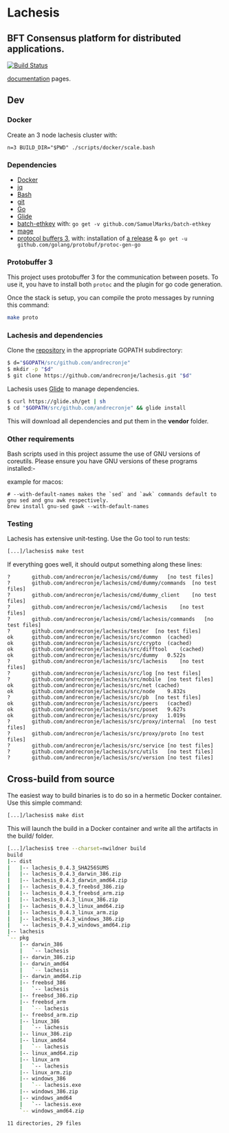 # Lachesis
## BFT Consensus platform for distributed applications.
[![Build Status](https://travis-ci.org/andrecronje/lachesis.svg?branch=master)](https://travis-ci.org/andrecronje/lachesis)

[documentation](http://docs.fantom.foundation) pages.

## Dev

### Docker

Create an 3 node lachesis cluster with:

    n=3 BUILD_DIR="$PWD" ./scripts/docker/scale.bash

### Dependencies

  - [Docker](https://www.docker.com/get-started)
  - [jq](https://stedolan.github.io/jq)
  - [Bash](https://www.gnu.org/software/bash)
  - [git](https://git-scm.com)
  - [Go](https://golang.org)
  - [Glide](https://glide.sh)
  - [batch-ethkey](https://github.com/SamuelMarks/batch-ethkey) with: `go get -v github.com/SamuelMarks/batch-ethkey`
  - [mage](github.com/magefile/mage)
  - [protocol buffers 3](https://github.com/protocolbuffers/protobuf), with: installation of [a release]([here](https://github.com/protocolbuffers/protobuf/releases)) & `go get -u github.com/golang/protobuf/protoc-gen-go`

### Protobuffer 3

This project uses protobuffer 3 for the communication between posets.
To use it, you have to install both `protoc` and the plugin for go code
generation.

Once the stack is setup, you can compile the proto messages by
running this command:

```bash
make proto
```

### Lachesis and dependencies
Clone the [repository](https://github.com/andrecronje/lachesis) in the appropriate
GOPATH subdirectory:

```bash
$ d="$GOPATH/src/github.com/andrecronje"
$ mkdir -p "$d"
$ git clone https://github.com/andrecronje/lachesis.git "$d"
```
Lachesis uses [Glide](http://github.com/Masterminds/glide) to manage dependencies.

```bash
$ curl https://glide.sh/get | sh
$ cd "$GOPATH/src/github.com/andrecronje" && glide install
```
This will download all dependencies and put them in the **vendor** folder.

### Other requirements

Bash scripts used in this project assume the use of GNU versions of coreutils.
Please ensure you have GNU versions of these programs installed:-

example for macos:
```
# --with-default-names makes the `sed` and `awk` commands default to gnu sed and gnu awk respectively.
brew install gnu-sed gawk --with-default-names
```

### Testing

Lachesis has extensive unit-testing. Use the Go tool to run tests:
```bash
[...]/lachesis$ make test
```

If everything goes well, it should output something along these lines:
```
?   	github.com/andrecronje/lachesis/cmd/dummy	[no test files]
?   	github.com/andrecronje/lachesis/cmd/dummy/commands	[no test files]
?   	github.com/andrecronje/lachesis/cmd/dummy_client	[no test files]
?   	github.com/andrecronje/lachesis/cmd/lachesis	[no test files]
?   	github.com/andrecronje/lachesis/cmd/lachesis/commands	[no test files]
?   	github.com/andrecronje/lachesis/tester	[no test files]
ok  	github.com/andrecronje/lachesis/src/common	(cached)
ok  	github.com/andrecronje/lachesis/src/crypto	(cached)
ok  	github.com/andrecronje/lachesis/src/difftool	(cached)
ok  	github.com/andrecronje/lachesis/src/dummy	0.522s
?   	github.com/andrecronje/lachesis/src/lachesis	[no test files]
?   	github.com/andrecronje/lachesis/src/log	[no test files]
?   	github.com/andrecronje/lachesis/src/mobile	[no test files]
ok  	github.com/andrecronje/lachesis/src/net	(cached)
ok  	github.com/andrecronje/lachesis/src/node	9.832s
?   	github.com/andrecronje/lachesis/src/pb	[no test files]
ok  	github.com/andrecronje/lachesis/src/peers	(cached)
ok  	github.com/andrecronje/lachesis/src/poset	9.627s
ok  	github.com/andrecronje/lachesis/src/proxy	1.019s
?   	github.com/andrecronje/lachesis/src/proxy/internal	[no test files]
?   	github.com/andrecronje/lachesis/src/proxy/proto	[no test files]
?   	github.com/andrecronje/lachesis/src/service	[no test files]
?   	github.com/andrecronje/lachesis/src/utils	[no test files]
?   	github.com/andrecronje/lachesis/src/version	[no test files]
```

## Cross-build from source

The easiest way to build binaries is to do so in a hermetic Docker container.
Use this simple command:

```bash
[...]/lachesis$ make dist
```
This will launch the build in a Docker container and write all the artifacts in
the build/ folder.

```bash
[...]/lachesis$ tree --charset=nwildner build
build
|-- dist
|   |-- lachesis_0.4.3_SHA256SUMS
|   |-- lachesis_0.4.3_darwin_386.zip
|   |-- lachesis_0.4.3_darwin_amd64.zip
|   |-- lachesis_0.4.3_freebsd_386.zip
|   |-- lachesis_0.4.3_freebsd_arm.zip
|   |-- lachesis_0.4.3_linux_386.zip
|   |-- lachesis_0.4.3_linux_amd64.zip
|   |-- lachesis_0.4.3_linux_arm.zip
|   |-- lachesis_0.4.3_windows_386.zip
|   `-- lachesis_0.4.3_windows_amd64.zip
|-- lachesis
`-- pkg
    |-- darwin_386
    |   `-- lachesis
    |-- darwin_386.zip
    |-- darwin_amd64
    |   `-- lachesis
    |-- darwin_amd64.zip
    |-- freebsd_386
    |   `-- lachesis
    |-- freebsd_386.zip
    |-- freebsd_arm
    |   `-- lachesis
    |-- freebsd_arm.zip
    |-- linux_386
    |   `-- lachesis
    |-- linux_386.zip
    |-- linux_amd64
    |   `-- lachesis
    |-- linux_amd64.zip
    |-- linux_arm
    |   `-- lachesis
    |-- linux_arm.zip
    |-- windows_386
    |   `-- lachesis.exe
    |-- windows_386.zip
    |-- windows_amd64
    |   `-- lachesis.exe
    `-- windows_amd64.zip

11 directories, 29 files
```

